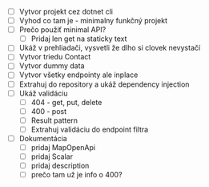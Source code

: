 
- [ ] Vytvor projekt cez dotnet cli
- [ ] Vyhod co tam je - minimalny funkčný projekt
- [ ] Prečo použiť minimal API?
  - [ ] Pridaj len get na staticky text
- [ ] Ukáž v prehliadači, vysvetli že dlho si clovek nevystačí
- [ ] Vytvor triedu Contact
- [ ] Vytvor dummy data
- [ ] Vytvor všetky endpointy ale inplace
- [ ] Extrahuj do repository a ukáž dependency injection
- [ ] Ukáž validáciu
  - [ ] 404 - get, put, delete
  - [ ] 400 - post
  - [ ] Result pattern
  - [ ] Extrahuj validáciu do endpoint filtra
- [ ] Dokumentácia
  - [ ] pridaj MapOpenApi
  - [ ] pridaj Scalar
  - [ ] pridaj description
  - [ ] prečo tam už je info o 400?
